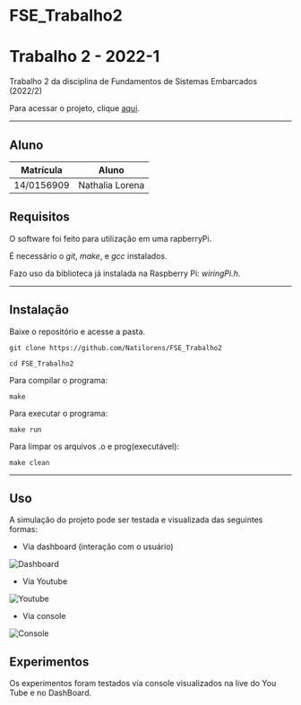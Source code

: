 # FSE_Trabalho2

# Trabalho 2 - 2022-1

Trabalho 2 da disciplina de Fundamentos de Sistemas Embarcados (2022/2)

Para acessar o projeto, clique [aqui](https://gitlab.com/fse_fga/trabalhos-2022_2/trabalho-2-2022-2).

***

## Aluno
|Matrícula | Aluno |
| -- | -- |
| 14/0156909  |  Nathalia Lorena |

## Requisitos

O software foi feito para utilização em uma rapberryPi.

É necessário o *git*, *make*, e *gcc* instalados.

Fazo uso da biblioteca já instalada na Raspberry Pi: *wiringPi.h*.

***
## Instalação 
Baixe o repositório e acesse a pasta.

`git clone https://github.com/Natilorens/FSE_Trabalho2`

`cd FSE_Trabalho2`

Para compilar o programa:

`make`

Para executar o programa:

`make run`

Para limpar os arquivos .o e prog(executável):

`make clean`

***
## Uso

A simulação do projeto pode ser testada e visualizada das seguintes formas:

* Via dashboard (interação com o usuário)

![Dashboard]()

* Via Youtube

![Youtube]()

* Via console

![Console]()


## Experimentos

Os experimentos foram testados via console visualizados na live do You Tube e no DashBoard.

